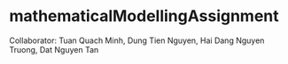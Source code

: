 # mathematicalModellingAssignment
Collaborator: Tuan Quach Minh, Dung Tien Nguyen, Hai Dang Nguyen Truong, Dat Nguyen Tan
